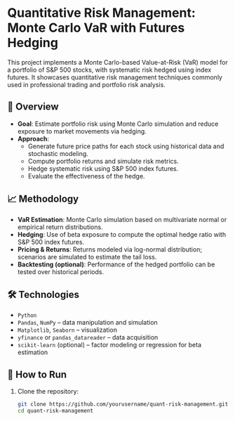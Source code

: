 # Quantitative Risk Management: Monte Carlo VaR with Futures Hedging

This project implements a Monte Carlo-based Value-at-Risk (VaR) model for a portfolio of S&P 500 stocks, with systematic risk hedged using index futures. It showcases quantitative risk management techniques commonly used in professional trading and portfolio risk analysis.

## 🚀 Overview

- **Goal**: Estimate portfolio risk using Monte Carlo simulation and reduce exposure to market movements via hedging.
- **Approach**: 
  - Generate future price paths for each stock using historical data and stochastic modeling.
  - Compute portfolio returns and simulate risk metrics.
  - Hedge systematic risk using S&P 500 index futures.
  - Evaluate the effectiveness of the hedge.

## 📈 Methodology

- **VaR Estimation**: Monte Carlo simulation based on multivariate normal or empirical return distributions.
- **Hedging**: Use of beta exposure to compute the optimal hedge ratio with S&P 500 index futures.
- **Pricing & Returns**: Returns modeled via log-normal distribution; scenarios are simulated to estimate the tail loss.
- **Backtesting (optional)**: Performance of the hedged portfolio can be tested over historical periods.

## 🛠️ Technologies

- `Python`
- `Pandas`, `NumPy` – data manipulation and simulation
- `Matplotlib`, `Seaborn` – visualization
- `yfinance` or `pandas_datareader` – data acquisition
- `scikit-learn` (optional) – factor modeling or regression for beta estimation

## 🧪 How to Run

1. Clone the repository:
   ```bash
   git clone https://github.com/yourusername/quant-risk-management.git
   cd quant-risk-management
